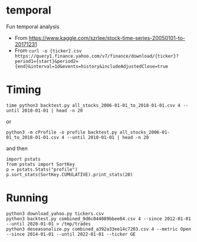 # temporal

Fun temporal analysis

* From https://www.kaggle.com/szrlee/stock-time-series-20050101-to-20171231
* From `curl -o {ticker}.csv https://query1.finance.yahoo.com/v7/finance/download/{ticker}?period1={start}&period2={end}&interval=1d&events=history&includeAdjustedClose=true`

# Timing

`time python3 backtest.py all_stocks_2006-01-01_to_2018-01-01.csv 4 --until 2010-01-01 | head -n 20`

or

`python3 -m cProfile -o profile backtest.py all_stocks_2006-01-01_to_2018-01-01.csv 4 --until 2010-01-01 | head -n 20`

and then

```
import pstats
from pstats import SortKey
p = pstats.Stats("profile")
p.sort_stats(SortKey.CUMULATIVE).print_stats(20)
```

# Running

```
python3 download_yahoo.py tickers.csv
python3 backtest.py combined_9d6c044089bbee84.csv 4 --since 2012-01-01 --until 2020-01-01 > /tmp/trades
python3 deseasonalize.py combined_a392a33ee14c7203.csv 4 --metric Open --since 2014-01-01 --until 2022-01-01 --ticker GE
```

